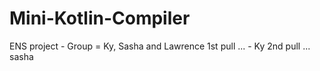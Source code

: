 # Mini-Kotlin-Compiler

ENS project  - Group = Ky, Sasha and Lawrence 
1st pull ... - Ky
2nd pull ... sasha
